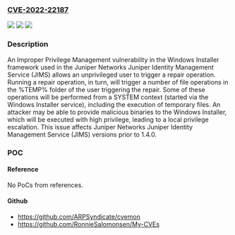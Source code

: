 ### [CVE-2022-22187](https://cve.mitre.org/cgi-bin/cvename.cgi?name=CVE-2022-22187)
![](https://img.shields.io/static/v1?label=Product&message=Juniper%20Identity%20Management%20Service%20(JIMS)&color=blue)
![](https://img.shields.io/static/v1?label=Version&message=n%2Fa&color=blue)
![](https://img.shields.io/static/v1?label=Vulnerability&message=CWE-269%20Improper%20Privilege%20Management&color=brighgreen)

### Description

An Improper Privilege Management vulnerability in the Windows Installer framework used in the Juniper Networks Juniper Identity Management Service (JIMS) allows an unprivileged user to trigger a repair operation. Running a repair operation, in turn, will trigger a number of file operations in the %TEMP% folder of the user triggering the repair. Some of these operations will be performed from a SYSTEM context (started via the Windows Installer service), including the execution of temporary files. An attacker may be able to provide malicious binaries to the Windows Installer, which will be executed with high privilege, leading to a local privilege escalation. This issue affects Juniper Networks Juniper Identity Management Service (JIMS) versions prior to 1.4.0.

### POC

#### Reference
No PoCs from references.

#### Github
- https://github.com/ARPSyndicate/cvemon
- https://github.com/RonnieSalomonsen/My-CVEs

